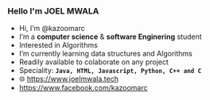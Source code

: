 ### Hello I'm JOEL MWALA

- Hi, I’m @kazoomarc
- I’m a **computer science** & **software Enginering** student
- Interested in Algorithms
- I’m currently learning data structures and Algorithms
- Readily available to colaborate on any project
- Speciality: **`Java, HTML, Javascript, Python, C++ and C`**
- 🌐 https://www.joelmwala.tech 
- https://www.facebook.com/kazoomarc

<!---
kazoomarc/kazoomarc is a ✨ special ✨ repository because its `README.md` (this file) appears on your GitHub profile.
You can click the Preview link to take a look at your changes.
--->
